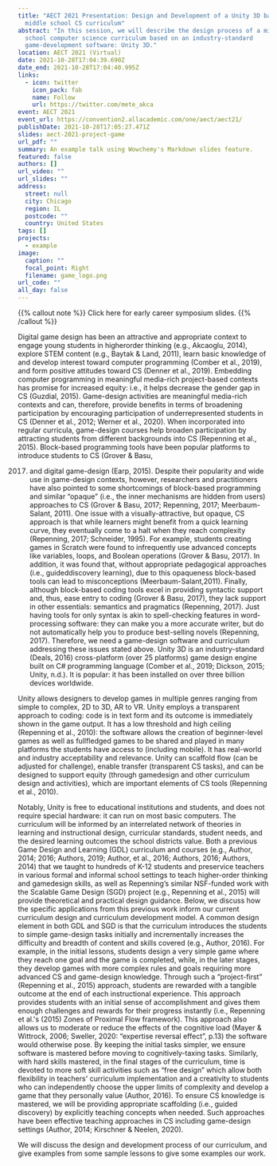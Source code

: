 ```yaml
---
title: "AECT 2021 Presentation: Design and Development of a Unity 3D based
  middle school CS curriculum"
abstract: "In this session, we will describe the design process of a middle
  school computer science curriculum based on an industry-standard
  game-development software: Unity 3D."
location: AECT 2021 (Virtual)
date: 2021-10-28T17:04:39.690Z
date_end: 2021-10-28T17:04:40.995Z
links:
  - icon: twitter
    icon_pack: fab
    name: Follow
    url: https://twitter.com/mete_akca
event: AECT 2021
event_url: https://convention2.allacademic.com/one/aect/aect21/
publishDate: 2021-10-28T17:05:27.471Z
slides: aect-2021-project-game
url_pdf: ""
summary: An example talk using Wowchemy's Markdown slides feature.
featured: false
authors: []
url_video: ""
url_slides: ""
address:
  street: null
  city: Chicago
  region: IL
  postcode: ""
  country: United States
tags: []
projects:
  - example
image:
  caption: ""
  focal_point: Right
  filename: game_logo.png
url_code: ""
all_day: false
---
```

{{% callout note %}}
Click here for early career symposium slides.
{{% /callout %}}

Digital game design has been an attractive and appropriate context to engage young students in higherorder thinking (e.g., Akcaoglu, 2014), explore STEM content (e.g., Baytak & Land, 2011), learn basic knowledge of and develop interest toward computer programming (Comber et al., 2019), and form positive attitudes toward CS (Denner et al., 2019). Embedding computer programming in meaningful media-rich project-based contexts has promise for increased equity: i.e., it helps decrease the gender gap in CS (Guzdial, 2015). Game-design activities are meaningful media-rich contexts and can, therefore, provide
benefits in terms of broadening participation by encouraging participation of underrepresented students in CS
(Denner et al., 2012; Werner et al., 2020). When incorporated into regular curricula, game-design courses
help broaden participation by attracting students from different backgrounds into CS (Repenning et al., 2015).
Block-based programming tools have been popular platforms to introduce students to CS (Grover & Basu,

2017. and digital game-design (Earp, 2015). Despite their popularity and wide use in game-design contexts,
      however, researchers and practitioners have also pointed to some shortcomings of block-based programming
      and similar “opaque” (i.e., the inner mechanisms are hidden from users) approaches to CS (Grover & Basu,
      2017; Repenning, 2017; Meerbaum-Salant, 2011). One issue with a visually-attractive, but opaque, CS
      approach is that while learners might benefit from a quick learning curve, they eventually come to a halt when
      they reach complexity (Repenning, 2017; Schneider, 1995). For example, students creating games in Scratch
      were found to infrequently use advanced concepts like variables, loops, and Boolean operations (Grover &
      Basu, 2017). In addition, it was found that, without appropriate pedagogical approaches (i.e., guideddiscovery
      learning), due to this opaqueness block-based tools can lead to misconceptions (Meerbaum-Salant,2011). Finally, although block-based coding tools excel in providing syntactic support and, thus, ease entry to
      coding (Grover & Basu, 2017), they lack support in other essentials: semantics and pragmatics (Repenning,
      2017). Just having tools for only syntax is akin to spell-checking features in word-processing software: they
      can make you a more accurate writer, but do not automatically help you to produce best-selling novels
      (Repenning, 2017). Therefore, we need a game-design software and curriculum addressing these issues
      stated above.
      Unity 3D is an industry-standard (Deals, 2016) cross-platform (over 25 platforms) game design engine built
      on C# programming language (Comber et al., 2019; Dickson, 2015; Unity, n.d.). It is popular: it has been
      installed on over three billion devices worldwide. 

Unity allows designers to develop games in multiple genres
ranging from simple to complex, 2D to 3D, AR to VR. Unity employs a transparent approach to coding: code
is in text form and its outcome is immediately shown in the game output. It has a low threshold and high
ceiling (Repenning et al., 2010): the software allows the creation of beginner-level games as well as fullfledged
games to be shared and played in many platforms the students have access to (including mobile). It
has real-world and industry acceptability and relevance. Unity can scaffold flow (can be adjusted for
challenge), enable transfer (transparent CS tasks), and can be designed to support equity (through gamedesign
and other curriculum design and activities), which are important elements of CS tools (Repenning et
al., 2010). 

Notably, Unity is free to educational institutions and students, and does not require special
hardware: it can run on most basic computers.
The curriculum will be informed by an interrelated network of theories in learning and instructional design,
curricular standards, student needs, and the desired learning outcomes the school districts value. Both a
previous Game Design and Learning (GDL) curriculum and courses (e.g., Author, 2014; 2016; Authors, 2019;
Author, et al., 2016; Authors, 2016; Authors, 2014) that we taught to hundreds of K-12 students and
preservice teachers in various formal and informal school settings to teach higher-order thinking and gamedesign
skills, as well as Repenning’s similar NSF-funded work with the Scalable Game Design (SGD) project
(e.g., Repenning et al., 2015) will provide theoretical and practical design guidance. Below, we discuss how
the specific applications from this previous work inform our current curriculum design and curriculum
development model.
A common design element in both GDL and SGD is that the curriculum introduces the students to simple
game-design tasks initially and incrementally increases the difficulty and breadth of content and skills covered
(e.g., Author, 2016). For example, in the initial lessons, students design a very simple game where they reach
one goal and the game is completed, while, in the later stages, they develop games with more complex rules
and goals requiring more advanced CS and game-design knowledge. Through such a “project-first”
(Repenning et al., 2015) approach, students are rewarded with a tangible outcome at the end of each
instructional experience. This approach provides students with an initial sense of accomplishment and gives
them enough challenges and rewards for their progress instantly (i.e., Repenning et al.'s (2015) Zones of
Proximal Flow framework). This approach also allows us to moderate or reduce the effects of the cognitive
load (Mayer & Wittrock, 2006; Sweller, 2020: “expertise reversal effect”, p.13) the software would otherwise
pose. By keeping the initial tasks simpler, we ensure software is mastered before moving to cognitively-taxing
tasks. Similarly, with hard skills mastered, in the final stages of the curriculum, time is devoted to more soft
skill activities such as “free design” which allow both flexibility in teachers' curriculum implementation and a
creativity to students who can independently choose the upper limits of complexity and develop a game that
they personally value (Author, 2016). To ensure CS knowledge is mastered, we will be providing appropriate
scaffolding (i.e., guided discovery) by explicitly teaching concepts when needed. Such approaches have been
effective teaching approaches in CS including game-design settings (Author, 2014; Kirschner & Neelen,
 2020).

We will discuss the design and development process of our curriculum, and give examples from some sample
lessons to give some examples our work.